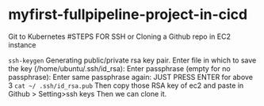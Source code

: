 # myfirst-fullpipeline-project-in-cicd
Git to Kubernetes
#STEPS FOR SSH or Cloning a Github repo in EC2 instance

```ssh-keygen```
Generating public/private rsa key pair.
Enter file in which to save the key (/home/ubuntu/.ssh/id_rsa): 
Enter passphrase (empty for no passphrase): 
Enter same passphrase again:
JUST PRESS ENTER for above 3
```cat ~/ .ssh/id_rsa.pub```
Then copy those RSA key of ec2 and paste in Github > Setting>ssh keys
Then we can clone it.


